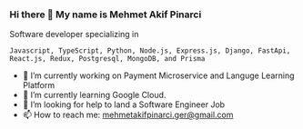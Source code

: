 ### Hi there 👋 My name is Mehmet Akif Pinarci

Software developer specializing in

```Javascript, TypeScript, Python, Node.js, Express.js, Django, FastApi, React.js, Redux, Postgresql, MongoDB, and Prisma```

- 🔭 I’m currently working on Payment Microservice and Languge Learning Platform
- 🌱 I’m currently learning Google Cloud. 
- 🤔 I’m looking for help to land a Software Engineer Job
- 📫 How to reach me: mehmetakifpinarci.ger@gmail.com

<!--
**akifpinarci/akifpinarci** is a ✨ _special_ ✨ repository because its `README.md` (this file) appears on your GitHub profile.

Here are some ideas to get you started:

- 🔭 I’m currently working on Payment Microservice and Languge Learning Platform
- 🌱 I’m currently learning TypeScript
- 👯 I’m looking to collaborate on ...
- 🤔 I’m looking for help to land a Software Engineer Job
- 💬 Ask me about ...
- 📫 How to reach me: ...
- 😄 Pronouns: ...
- ⚡ Fun fact: ...
-->
